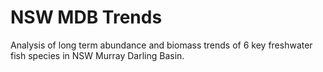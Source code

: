 # NSW MDB Trends
 Analysis of long term abundance and biomass trends of 6 key freshwater fish species in NSW Murray Darling Basin.

